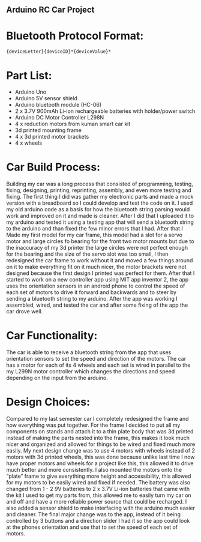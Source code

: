 ## Arduino RC Car Project

# Bluetooth Protocol Format:
	{deviceLetter}{deviceID}*{deviceValue}*
  
# Part List:
*	Arduino Uno
*	Arduino 5V sensor shield
*	Arduino bluetooth module (HC-06)
*	2 x 3.7V 900mAh Li-ion rechargeable batteries with holder/power switch
*	Arduino DC Motor Controller L298N
*	4 x reduction motors from kuman smart car kit
*	3d printed mounting frame
*	4 x 3d printed motor brackets
*	4 x wheels

# Car Build Process:
Building my car was a long process that consisted of programming, testing, fixing, designing, printing, reprinting, assembly, and even more testing and fixing. The first thing I did was gather my electronic parts and made a mock version with a breadboard so I could develop and test the code on it. I used my old arduino code as a basis for how the bluetooth string parsing would work and improved on it and made is cleaner. After I did that I uploaded it to my arduino and tested it using a testing app that will send a bluetooth string to the arduino and than fixed the few minor errors that I had. After that I Made my first model for my car frame, this model had a slot for a servo motor and large circles fo bearing for the front two motor mounts but due to the inaccuracy of my 3d printer the large circles were not perfect enough for the bearing and the size of the servo slot was too small, I then redesigned the car frame to work without it and moved a few things around on it to make everything fit on it much nicer, the motor brackets were not designed because the first design I printed was perfect for them. After that I started to work on a new controller app using MIT app inventor 2, the app uses the orientation sensors in an android phone to control the speed of each set of motors to drive it forward and backwards and to steer by sending a bluetooth string to my arduino. After the app was working I assembled, wired, and tested the car and after some fixing of the app the car drove well.

# Car Functionality:
The car is able to receive a bluetooth string from the app that uses orientation sensors to set the speed and direction of the motors. The car has a motor for each of its 4 wheels and each set is wired in parallel to the my L299N motor controller which changes the directions and speed depending on the input from the arduino.

# Design Choices:
Compared to my last semester car I completely redesigned the frame and how everything was put together. For the frame I decided to put all my components on stands and attach it to a thin plate body that was 3d printed instead of making the parts nested into the frame, this makes it look much nicer and organized and allowed for things to be wired and fixed much more easily. My next design change was to use 4 motors with wheels instead of 2 motors with 3d printed wheels, this was done because unlike last time I now have proper motors and wheels for a project like this, this allowed it to drive much better and more consistently. I also mounted the motors onto the “plate” frame to give everything more height and accessibility, this allowed for my motors to be easily wired and fixed if needed. The battery was also changed from 1 - 2 9V batteries to 2 x 3.7V Li-ion batteries that came with the kit I used to get my parts from, this allowed me to easily turn my car on and off and have a more reliable power source that could be recharged. I also added a sensor shield to make interfacing with the arduino much easier and cleaner. The final major change was to the app, instead of it being controlled by 3 buttons and a direction slider I had it so the app could look at the phones orientation and use that to set the speed of each set of motors. 
